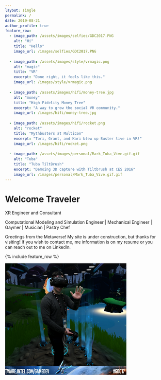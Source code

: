 ```yaml
---
layout: single
permalink: /
date: 2019-08-21
author_profile: true
feature_row:
  - image_path: /assets/images/selfies/GDC2017.PNG
    alt: "Hi"
    title: "Hello"
    image_url: /images/selfies/GDC2017.PNG

  - image_path: /assets/images/style/vrmagic.png
    alt: "magic"
    title: "VR"
    excerpt: "Done right, it feels like this."
    image_url: /images/style/vrmagic.png

  - image_path: /assets/images/hifi/money-tree.jpg
    alt: "money"
    title: "High Fidelity Money Tree"
    excerpt: "A way to grow the social VR community."
    image_url: /images/hifi/money-tree.jpg
 
  - image_path: /assets/images/hifi/rocket.png
    alt: "rocket"
    title: "Mythbusters at MultiCon"
    excerpt: "Tori, Grant, and Kari blew up Buster live in VR!"
    image_url: /images/hifi/rocket.png   
    
  - image_path: /assets/images/personal/Mark_Tuba_Vive.gif.gif
    alt: "Tuba"
    title: "Tuba TiltBrush"
    excerpt: "Demoing 3D capture with Tiltbrush at CES 2016"
    image_url: /images/personal/Mark_Tuba_Vive.gif.gif   
---
```

<h1 class="text-center">Welcome Traveler</h1>

<p class="text-center">XR Engineer and Consultant</p>
<p class="text-center">Computational Modeling and Simulation Engineer | Mechanical Engineer | Gaymer | Musician | Pastry Chef</p>

Greetings from the Metaverse! My site is under construction, but thanks for visiting! If you wish to contact me, me information is on my resume or you can reach out to me on LinkedIn.

{% include feature_row %}

<a href="/assets/images/selfies/GDC2017.PNG" title="Hello">
  <img src="/assets/images/selfies/GDC2017.PNG" alt="Hello" style="width: 400px" />
</a> 